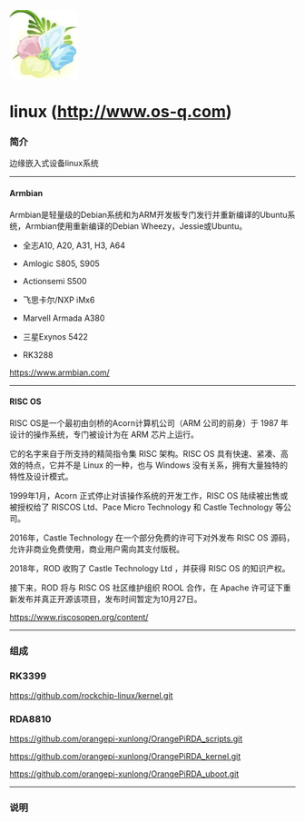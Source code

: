 ﻿[![sites](docs/os-q.png)](http://www.os-q.com)

# linux (http://www.os-q.com)

### 简介

边缘嵌入式设备linux系统

---

#### Armbian

Armbian是轻量级的Debian系统和为ARM开发板专门发行并重新编译的Ubuntu系统，Armbian使用重新编译的Debian Wheezy，Jessie或Ubuntu。

- 全志A10, A20, A31, H3, A64

- Amlogic S805, S905

- Actionsemi S500

- 飞思卡尔/NXP iMx6

- Marvell Armada A380

- 三星Exynos 5422

- RK3288


https://www.armbian.com/


---

#### RISC OS

RISC OS是一个最初由剑桥的Acorn计算机公司（ARM 公司的前身）于 1987 年设计的操作系统，专门被设计为在 ARM 芯片上运行。

它的名字来自于所支持的精简指令集 RISC 架构。RISC OS 具有快速、紧凑、高效的特点，它并不是 Linux 的一种，也与 Windows 没有关系，拥有大量独特的特性及设计模式。

1999年1月，Acorn 正式停止对该操作系统的开发工作，RISC OS 陆续被出售或被授权给了 RISCOS Ltd、Pace Micro Technology 和 Castle Technology 等公司。

2016年，Castle Technology 在一个部分免费的许可下对外发布 RISC OS 源码，允许非商业免费使用，商业用户需向其支付版税。

2018年，ROD 收购了 Castle Technology Ltd ，并获得 RISC OS 的知识产权。

接下来，ROD 将与 RISC OS 社区维护组织 ROOL 合作，在 Apache 许可证下重新发布并真正开源该项目，发布时间暂定为10月27日。


https://www.riscosopen.org/content/


---

### 组成



### RK3399

https://github.com/rockchip-linux/kernel.git

### RDA8810

https://github.com/orangepi-xunlong/OrangePiRDA_scripts.git

https://github.com/orangepi-xunlong/OrangePiRDA_kernel.git

https://github.com/orangepi-xunlong/OrangePiRDA_uboot.git

---

### 说明

